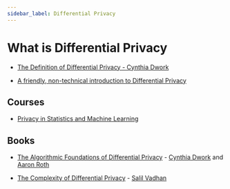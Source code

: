 ```yaml
---
sidebar_label: Differential Privacy
---
```


# What is Differential Privacy

- [The Definition of Differential Privacy - Cynthia Dwork](https://youtu.be/lg-VhHlztqo)

- [A friendly, non-technical introduction to Differential Privacy](https://desfontain.es/privacy/friendly-intro-to-differential-privacy.html)

## Courses

- [Privacy in Statistics and Machine Learning](https://dpcourse.github.io/)


## Books

- [The Algorithmic Foundations of Differential Privacy](https://www.cis.upenn.edu/~aaroth/Papers/privacybook.pdf) - [Cynthia Dwork](https://www.microsoft.com/en-us/research/people/dwork/) and [Aaron Roth](https://www.cis.upenn.edu/~aaroth/)

- [The Complexity of Differential Privacy](https://privacytools.seas.harvard.edu/files/privacytools/files/complexityprivacy_1.pdf) - [Salil Vadhan](https://salil.seas.harvard.edu/)